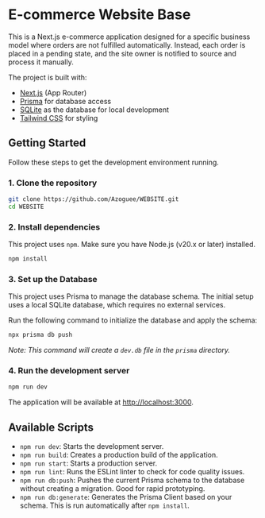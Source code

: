 # E-commerce Website Base

This is a Next.js e-commerce application designed for a specific business model where orders are not fulfilled automatically. Instead, each order is placed in a pending state, and the site owner is notified to source and process it manually.

The project is built with:
- [Next.js](https://nextjs.org) (App Router)
- [Prisma](https://prisma.io) for database access
- [SQLite](https://www.sqlite.org/index.html) as the database for local development
- [Tailwind CSS](https://tailwindcss.com) for styling

## Getting Started

Follow these steps to get the development environment running.

### 1. Clone the repository

```bash
git clone https://github.com/Azoguee/WEBSITE.git
cd WEBSITE
```

### 2. Install dependencies

This project uses `npm`. Make sure you have Node.js (v20.x or later) installed.

```bash
npm install
```

### 3. Set up the Database

This project uses Prisma to manage the database schema. The initial setup uses a local SQLite database, which requires no external services.

Run the following command to initialize the database and apply the schema:
```bash
npx prisma db push
```
*Note: This command will create a `dev.db` file in the `prisma` directory.*

### 4. Run the development server

```bash
npm run dev
```

The application will be available at [http://localhost:3000](http://localhost:3000).

## Available Scripts

- `npm run dev`: Starts the development server.
- `npm run build`: Creates a production build of the application.
- `npm run start`: Starts a production server.
- `npm run lint`: Runs the ESLint linter to check for code quality issues.
- `npm run db:push`: Pushes the current Prisma schema to the database without creating a migration. Good for rapid prototyping.
- `npm run db:generate`: Generates the Prisma Client based on your schema. This is run automatically after `npm install`.
